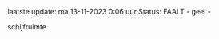 laatste update: 
ma 13-11-2023  0:06   uur 
Status: FAALT - geel - 
<div class="service Y">schijfruimte</div>